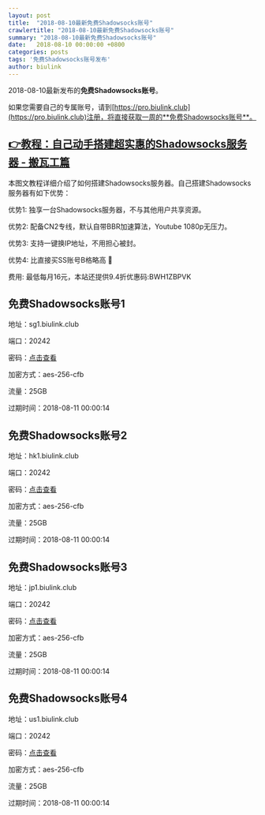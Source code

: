 ```yaml
---
layout: post
title:  "2018-08-10最新免费Shadowsocks账号"
crawlertitle: "2018-08-10最新免费Shadowsocks账号"
summary: "2018-08-10最新免费Shadowsocks账号"
date:   2018-08-10 00:00:00 +0800
categories: posts
tags: '免费Shadowsocks账号发布'
author: biulink
---
```


2018-08-10最新发布的**免费Shadowsocks账号**。

如果您需要自己的专属账号，请到[https://pro.biulink.club](https://pro.biulink.club)注册，将直接获取一周的**免费Shadowsocks账号**。

## [👉教程：自己动手搭建超实惠的Shadowsocks服务器 - 搬瓦工篇](https://github.com/Biulink/ShadowsocksTutorials/blob/master/%E6%95%99%E6%82%A8%E8%87%AA%E5%B7%B1%E5%8A%A8%E6%89%8B%E6%90%AD%E5%BB%BA%E8%B6%85%E5%AE%9E%E6%83%A0%E7%9A%84Shadowsocks%E6%9C%8D%E5%8A%A1%E5%99%A8%20-%20%E6%90%AC%E7%93%A6%E5%B7%A5%E7%AF%87.md)
  
  本图文教程详细介绍了如何搭建Shadowsocks服务器。自己搭建Shadowsocks服务器有如下优势：

  优势1: 独享一台Shadowsocks服务器，不与其他用户共享资源。

  优势2: 配备CN2专线，默认自带BBR加速算法，Youtube 1080p无压力。

  优势3: 支持一键换IP地址，不用担心被封。

  优势4: 比直接买SS账号B格略高 🙂

  费用: 最低每月16元，本站还提供9.4折优惠码:BWH1ZBPVK  
## 免费Shadowsocks账号1

地址：sg1.biulink.club

端口：20242

密码：[点击查看](https://github.com/Biulink/ShadowsocksTutorials/blob/master/publish/2018-08-10%E6%9C%80%E6%96%B0%E5%85%8D%E8%B4%B9Shadowsocks%E8%B4%A6%E5%8F%B7.md)

加密方式：aes-256-cfb

流量：25GB

过期时间：2018-08-11 00:00:14

## 免费Shadowsocks账号2

地址：hk1.biulink.club

端口：20242

密码：[点击查看](https://github.com/Biulink/ShadowsocksTutorials/blob/master/publish/2018-08-10%E6%9C%80%E6%96%B0%E5%85%8D%E8%B4%B9Shadowsocks%E8%B4%A6%E5%8F%B7.md)

加密方式：aes-256-cfb

流量：25GB

过期时间：2018-08-11 00:00:14

## 免费Shadowsocks账号3

地址：jp1.biulink.club

端口：20242

密码：[点击查看](https://github.com/Biulink/ShadowsocksTutorials/blob/master/publish/2018-08-10%E6%9C%80%E6%96%B0%E5%85%8D%E8%B4%B9Shadowsocks%E8%B4%A6%E5%8F%B7.md)

加密方式：aes-256-cfb

流量：25GB

过期时间：2018-08-11 00:00:14

## 免费Shadowsocks账号4

地址：us1.biulink.club

端口：20242

密码：[点击查看](https://github.com/Biulink/ShadowsocksTutorials/blob/master/publish/2018-08-10%E6%9C%80%E6%96%B0%E5%85%8D%E8%B4%B9Shadowsocks%E8%B4%A6%E5%8F%B7.md)

加密方式：aes-256-cfb

流量：25GB

过期时间：2018-08-11 00:00:14

